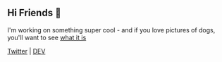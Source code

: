 ## Hi Friends 👋

I'm working on something super cool - and if you love pictures of dogs, you'll want to see [what it is](https://terabytetiger.com/dogs)


[Twitter](https://twitter.com/TerabyteTiger) | [DEV](dev.to/terabytetiger)

<!--
**TerabyteTiger/TerabyteTiger** is a ✨ _special_ ✨ repository because its `README.md` (this file) appears on your GitHub profile.

Here are some ideas to get you started:

- 🔭 I’m currently working on ...
- 🌱 I’m currently learning ...
- 👯 I’m looking to collaborate on ...
- 🤔 I’m looking for help with ...
- 💬 Ask me about ...
- 📫 How to reach me: ...
- 😄 Pronouns: ...
- ⚡ Fun fact: ...
-->
